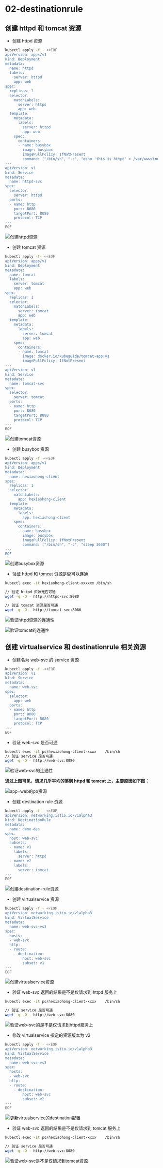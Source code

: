 # 02-destinationrule

## 创建 httpd 和 tomcat 资源

- 创建 httpd 资源

```bash
kubectl apply -f - <<EOF
apiVersion: apps/v1
kind: Deployment
metadata:
  name: httpd
  labels:
    server: httpd
    app: web
spec:
  replicas: 1
  selector:
    matchLabels:
      server: httpd
      app: web
  template:
    metadata:
      labels:
        server: httpd
        app: web
    spec:
      containers:
      - name: busybox
        image: busybox
        imagePullPolicy: IfNotPresent
        command: ["/bin/sh", "-c", "echo 'this is httpd' > /var/www/index.html; httpd -f -p 8080 -h /var/www"]
---
apiVersion: v1
kind: Service
metadata:
  name: httpd-svc
spec:
  selector:
    server: httpd
  ports:
  - name: http
    port: 8080
    targetPort: 8080
    protocol: TCP
---
EOF
```

![创建httpd资源](/screen-shot/02/创建httpd资源.png)

- 创建 tomcat 资源

```bash
kubectl apply -f- <<EOF
apiVersion: apps/v1
kind: Deployment
metadata:
  name: tomcat
  labels:
    server: tomcat
    app: web
spec:
  replicas: 1
  selector:
    matchLabels:
      server: tomcat
      app: web
  template:
    metadata:
      labels:
        server: tomcat
        app: web
    spec:
      containers:
      - name: tomcat
        image: docker.io/kubeguide/tomcat-app:v1
        imagePullPolicy: IfNotPresent     
--- 
apiVersion: v1
kind: Service
metadata:
  name: tomcat-svc
spec:
  selector:
    server: tomcat
  ports:
  - name: http
    port: 8080
    targetPort: 8080
    protocol: TCP
---
EOF
```

![创建tomcat资源](/screen-shot/02/创建tomcat资源.png)

- 创建 busybox 资源
  
```bash
kubectl apply -f -<<EOF
apiVersion: apps/v1
kind: Deployment
metadata:
  name: hexiaohong-client
spec:
  replicas: 1
  selector:
    matchLabels:
      app: hexiaohong-client
  template:
    metadata:
      labels:
        app: hexiaohong-client
    spec:
      containers:
      - name: busybox
        image: busybox
        imagePullPolicy: IfNotPresent
        command: ["/bin/sh", "-c", "sleep 3600"]
---
EOF 
```

![创建busybox资源](/screen-shot/02/创建busybox资源.png)

- 验证 httpd 和 tomcat 资源是否可以连通

```bash
kubectl exec -it hexiaohong-client-xxxxxx /bin/sh

// 验证 httpd 资源是否可通
wget -q -O - http://httpd-svc:8080

// 验证 tomcat 资源是否可通
wget -q -O - http://tomcat-svc:8080
```

![验证httpd资源的连通性](/screen-shot/02/验证httpd资源的连通性.png)

![验证tomcat的连通性](/screen-shot/02/验证tomcat的连通性.png)

## 创建 virtualservice 和 destinationrule 相关资源

- 创建名为 web-svc 的 service 资源

```bash
kubectl apply -f -<<EOF
apiVersion: v1
kind: Service
metadata:
  name: web-svc
spec:
  selector:
    app: web
  ports:
  - name: http
    port: 8080
    targetPort: 8080
    protocol: TCP
---
EOF
```

- 验证 web-svc 是否可通

```bash
kubectl exec -it po/hexiaohong-client-xxxx    /bin/sh
// 验证 service 是否可通
wget -q -O - http://web-svc:8080
```

![验证web-svc的连通性](/screen-shot/02/验证web-svc的连通性.png)

**通过上图可见，请求几乎平均的落到 httpd 和 tomcat 上，主要原因如下图：**

![app=web的po资源](/screen-shot/02/app=web的po资源.png)

- 创建 destination rule 资源
  
```bash
kubectl apply -f - <<EOF
apiVersion: networking.istio.io/v1alpha3
kind: DestinationRule
metadata:
  name: demo-des
spec:
  host: web-svc
  subsets:
  - name: v1
    labels:
      server: httpd
  - name: v2
    labels:
      server: tomcat
---
EOF
```

![创建destination-rule资源](/screen-shot/02/创建destination-rule资源.png)

- 创建 virtualservice 资源

```bash
kubectl apply -f - <<EOF
apiVersion: networking.istio.io/v1alpha3
kind: VirtualService
metadata:
  name: web-svc-vs3
spec:
  hosts:
  - web-svc
  http:
  - route:
    - destination:
        host: web-svc
        subset: v1
---
EOF
```

![创建virtualservice资源](/screen-shot/02/创建virtualservice资源.png)

- 验证 web-svc 返回的结果是不是仅请求到 httpd 服务上
  
```bash
kubectl exec -it po/hexiaohong-client-xxxx    /bin/sh

// 验证 service 是否可通
wget -q -O - http://web-svc:8080
```

![验证web-svc的是不是仅请求到httpd服务上](/screen-shot/02/验证web-svc是不是仅请求到httpd服务上.png)

- 修改 virtualservice 指定的资源版本为 v2
  
```bash
kubectl apply -f - <<EOF
apiVersion: networking.istio.io/v1alpha3
kind: VirtualService
metadata:
  name: web-svc-vs3
spec:
  hosts:
  - web-svc
  http:
  - route:
    - destination:
        host: web-svc
        subset: v2
---
EOF
```

![更新virtualservice的destination配置](/screen-shot/02/更新virtualservice的destination配置.png)

- 验证 web-svc 返回的结果是不是仅请求到 tomcat 服务上
  
```bash
kubectl exec -it po/hexiaohong-client-xxxx    /bin/sh

// 验证 service 是否可通
wget -q -O - http://web-svc:8080
```

![验证web-svc是不是仅请求到tomcat资源](/screen-shot/02/验证web-svc是不是仅请求到tomcat资源.png)
